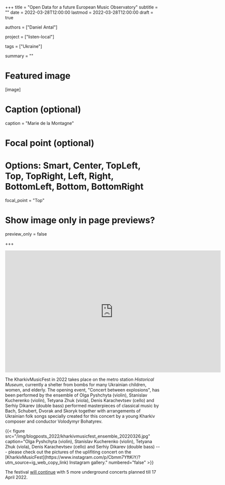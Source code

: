 +++
title = "Open Data for a future European Music Observatory"
subtitle = ""
date = 2022-03-28T12:00:00
lastmod = 2022-03-28T12:00:00
draft = true

authors = ["Daniel Antal"]

project = ["listen-local"]

tags = ["Ukraine"]

summary = ""

# Featured image
[image]
  # Caption (optional)
  caption = "Marie de la Montagne"

  # Focal point (optional)
  # Options: Smart, Center, TopLeft, Top, TopRight, Left, Right, BottomLeft, Bottom, BottomRight
  focal_point = "Top"

  # Show image only in page previews?
  preview_only = false

+++

<!-- HERE I WOULD INCLUDE A BREIF INTRODUCTION ABOUT WHO MARIE IS AND WHY WE'RE INTERVIEWING HER
Please go ahead and extend it

-->



<iframe width="700" height="395" src="https://www.youtube.com/embed/6JN3yWqiyuk" title="YouTube video player" frameborder="0" allow="accelerometer; autoplay; clipboard-write; encrypted-media; gyroscope; picture-in-picture" allowfullscreen></iframe>

The KharkivMusicFest in 2022 takes place on the metro station _Historical Museum_, currently a shelter from bombs for many Ukrainian children, women, and elderly. The opening event, "Concert between explosions", has been performed by the ensemble of Olga Pyshchyta (violin), Stanislav Kucherenko (violin), Tetyana Zhuk (viola), Denis Karachevtsev (cello)  and Serhiy Dikarev (double bass) performed masterpieces of classical music by Bach, Schubert, Dvorak and Skoryk together with arrangements of Ukrainian folk songs specially created for this concert by a young Kharkiv composer and conductor Volodymyr Bohatyrev.

<td style="text-align: center;">{{< figure src="/img/blogposts_2022/kharkivmusicfest_ensemble_20220326.jpg" caption="Olga Pyshchyta (violin), Stanislav Kucherenko (violin), Tetyana Zhuk (viola),  Denis Karachevtsev (cello)  and Serhiy Dikarev (double bass) --- please check out the pictures of the uplifiting concert on the [KharkivMusicFest](https://www.instagram.com/p/Cbmm7YftKiY/?utm_source=ig_web_copy_link) Instagram gallery." numbered="false" >}}</td>



<!--  This code is copy pasted from YouTube.  You can adjust the height to look better.  -->

The festival [will continue](https://kharkivmusicfest.com/programa/) with 5 more underground concerts planned till 17 April 2022.


